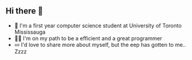 ## Hi there 👋

<!--
**toby0115/toby0115** is a ✨ _special_ ✨ repository because its `README.md` (this file) appears on your GitHub profile.

Here are some ideas to get you started:

- 🔭 I’m currently working on ...
- 🌱 I’m currently learning ...
- 👯 I’m looking to collaborate on ...
- 🤔 I’m looking for help with ...
- 💬 Ask me about ...
- 📫 How to reach me: ...
- 😄 Pronouns: ...
- ⚡ Fun fact: ...
-->

- 🍁 I'm a first year computer science student at University of Toronto Mississauga 
- 🧑‍💻 I'm on my path to be a efficient and a great programmer 
- 💤 I'd love to share more about myself, but the eep has gotten to me.. Zzzz
